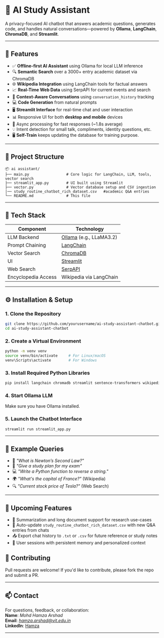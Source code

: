 # 🧠 AI Study Assistant

A privacy-focused AI chatbot that answers academic questions, generates code, and handles natural conversations—powered by **Ollama**, **LangChain**, **ChromaDB**, and **Streamlit**.

---

## 🚀 Features

- ✅ **Offline-first AI Assistant** using Ollama for local LLM inference  
- 🔍 **Semantic Search** over a 3000+ entry academic dataset via ChromaDB  
- 🌐 **Wikipedia Integration** using LangChain tools for factual answers  
- 📈 **Real-Time Web Data** using SerpAPI for current events and search  
- 💬 **Context-Aware Conversations** using `conversation_history` tracking  
- 💻 **Code Generation** from natural prompts  
- 🖥️ **Streamlit Interface** for real-time chat and user interaction  
- 📊 Responsive UI for both **desktop and mobile** devices  
- 🔄 Async processing for fast responses (~1.8s average)  
- 💡 Intent detection for small talk, compliments, identity questions, etc.
- 🖥️ **Self-Train** keeps updating the database for training purpose.

---

## 📁 Project Structure

```
📦 ai assistant/
├── main.py                 # Core logic for LangChain, LLM, tools, vector search
├── streamlit_app.py        # UI built using Streamlit
├── vector.py               # Vector database setup and CSV ingestion
|── study_routine_chatbot_rich_dataset.csv   #academic Q&A entries
└── README.md               # This file
```

---

## 🧠 Tech Stack

| Component            | Technology            |
|---------------------|------------------------|
| LLM Backend          | [Ollama](https://ollama.com/) (e.g., LLaMA3.2) |
| Prompt Chaining      | [LangChain](https://www.langchain.com/) |
| Vector Search        | [ChromaDB](https://www.trychroma.com/) |
| UI                   | [Streamlit](https://streamlit.io/) |
| Web Search           | [SerpAPI](https://serpapi.com/) |
| Encyclopedia Access  | Wikipedia via LangChain |

---

## ⚙️ Installation & Setup

### 1. Clone the Repository

```bash
git clone https://github.com/yourusername/ai-study-assistant-chatbot.git
cd ai-study-assistant-chatbot
```

### 2. Create a Virtual Environment

```bash
python -m venv venv
source venv/bin/activate     # For Linux/macOS
venv\Scripts\activate        # For Windows
```

### 3. Install Required Python Libraries

```bash
pip install langchain chromadb streamlit sentence-transformers wikipedia python-dotenv
```

### 4. Start Ollama LLM

Make sure you have Ollama installed.

### 5. Launch the Chatbot Interface

```bash
streamlit run streamlit_app.py
```
---

## 🧾 Example Queries

- 📘 *"What is Newton’s Second Law?"*
- 🧪 *"Give a study plan for my exam"*
- 💻 *"Write a Python function to reverse a string."*
- 🌍 *"What's the capital of France?"* (Wikipedia)
- 🔍 *"Current stock price of Tesla?"* (Web Search)

---

## 📌 Upcoming Features

- 🧠 Summarization and long document support for research use-cases  
- 📝 Auto-update `study_routine_chatbot_rich_dataset.csv` with new Q&A entries from chats  
- 📤 Export chat history to `.txt` or `.csv` for future reference or study notes  
- 🔐 User sessions with persistent memory and personalized context  

## 🤝 Contributing

Pull requests are welcome! If you'd like to contribute, please fork the repo and submit a PR.

---

## 📫 Contact

For questions, feedback, or collaboration:  
**Name**: *Mohd Hamza Arshad*  
**Email**: *hamza.arshad@vit.edu.in*  
**LinkedIn**: [Hamza](https://www.linkedin.com/in/frhamzaa/)

---
